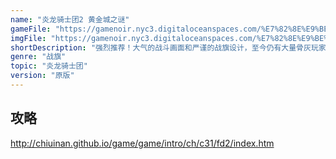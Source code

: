 ```yaml
---
name: "炎龙骑士团2 黄金城之谜"
gameFile: "https://gamenoir.nyc3.digitaloceanspaces.com/%E7%82%8E%E9%BE%99%E9%AA%91%E5%A3%AB%E5%9B%A22/fd2.zip"
imgFile: "https://gamenoir.nyc3.digitaloceanspaces.com/%E7%82%8E%E9%BE%99%E9%AA%91%E5%A3%AB%E5%9B%A22/original.jpg"
shortDescription: "强烈推荐！大气的战斗画面和严谨的战旗设计，至今仍有大量骨灰玩家在挑战不同玩法。"
genre: "战旗"
topic: "炎龙骑士团"
version: "原版"
---
```


## 攻略

http://chiuinan.github.io/game/game/intro/ch/c31/fd2/index.htm
